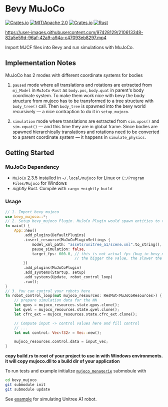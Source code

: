 # Bevy MuJoCo

[![Crates.io](https://img.shields.io/crates/v/bevy_mujoco.svg)](https://crates.io/crates/bevy_mujoco)
[![MIT/Apache 2.0](https://img.shields.io/badge/license-MIT%2FApache-blue.svg)](https://github.com/bevyengine/bevy#license)
[![Crates.io](https://img.shields.io/crates/d/bevy_mujoco.svg)](https://crates.io/crates/bevy_mujoco)
[![Rust](https://github.com/stillonearth/bevy_mujoco/workflows/CI/badge.svg)](https://github.com/stillonearth/bevy_mujoco/actions)

https://user-images.githubusercontent.com/97428129/210613348-82a5e59d-96af-42a9-a94a-c47093eb8297.mp4

Import MJCF files into Bevy and run simulations with MuJoCo.

## Implementation Notes

MuJoCo has 2 modes with different coordinate systems for bodies

1. `paused` mode where all translations and rotations are extracted from `mj_Model` in `MuJoCo-Rust` as `body.pos`, `body.quat` in parent's body coordinate system. To make them work nice with bevy the body structure from mujoco has to be transformed to a tree structure with `body_tree()` call. Then `body_tree` is spawned into the bevy world recursively — a nice contraption to do it in `setup_mujoco`.

2. `simulation` mode where translations are extracted from `sim.xpos()` and `sim.xquat()` — and this time they are in global frame. Since bodies are spawned hierarchically translations and rotations need to be converted to a parent coordinate system — it happens in `simulate_physics`.

## Getting Started

### MuJoCo Dependency
- `MuJoCo` 2.3.5 installed in `~/.local/mujoco` for Linux or `C:/Program Files/Mujoco` for Windows
- _nightly_ Rust. Compile with `cargo +nightly build`

### Usage

```rust
// 1. Import bevy_mujoco
use bevy_mujoco::*;
// 2. Setup bevy_mujoco Plugin. MuJoCo Plugin would spawn entities to the world
fn main() {
    App::new()
        .add_plugins(DefaultPlugins)
        .insert_resource(MuJoCoPluginSettings {
            model_xml_path: "assets/unitree_a1/scene.xml".to_string(),
            pause_simulation: false,
            target_fps: 600.0, // this is not actual fps (bug in bevy_mujoco),
                               // the bigger the value, the slower the simulation
        })
        .add_plugins(MuJoCoPlugin)
        .add_systems(Startup, setup)
        .add_systems(Update, robot_control_loop)
        .run();
}
// 3. You can control your robots here
fn robot_control_loop(mut mujoco_resources: ResMut<MuJoCoResources>) {
    // prepare simulation data for the NN
    let qpos = mujoco_resources.state.qpos.clone();
    let qvel = mujoco_resources.state.qvel.clone();
    let cfrc_ext = mujoco_resources.state.cfrc_ext.clone();

    // Compute input -> control values here and fill control
    // ...
    let mut control: Vec<f32> = Vec::new();

    mujoco_resources.control.data = input_vec;
}
```

**copy build.rs to root of your project to use in with Windows environments. it will copy mujoco.dll to a build dir of your application**

To run tests and example initialize [`mujoco_menagerie`](https://github.com/deepmind/mujoco_menagerie) submobule with

```bash
cd bevy_mujoco
git submodule init
git submodule update
```

See [example](https://github.com/stillonearth/bevy_quadruped_neural_control) for simulating Unitree A1 robot.
